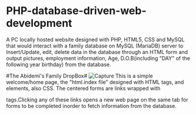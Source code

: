 # PHP-database-driven-web-development
A PC locally hosted website designed with PHP, HTML5, CSS and MySQL that would interact with a family database on MySQL (MariaDB) server to Insert/Update, edit, delete data in the database through an HTML form and output pictures, employment information, Age, D.O.B(including "DAY" of the following year birthday) from the database.

#The Abidemi's Family DropBox#
![Capture](https://user-images.githubusercontent.com/48870117/136646207-ccdf7a5a-25e8-4759-823f-e9520ae23754.PNG)
This is a simple welcome/home page, the "html.index file" designed with HTML tags, and elements, also CSS. The centered forms are links wrapped with <ul> </ul> tags.Clicking any of these links opens a new web page on the same tab for forms to be completed inorder to fetch information from the database.



